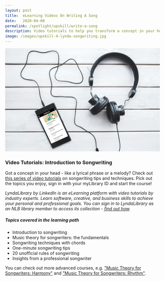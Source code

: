 ```yaml
---
layout: post
title:  eLearning Videos On Writing A Song
date:   2020-04-08
permalink: /spotlight/upskill/write-a-song
description: Video tutorials to help you transform a concept in your head into a song
image: /images/upskill-4-lynda-songwriting.jpg
---
```

<img src="/images/upskill-4-lynda-songwriting.jpg">
<h3>Video Tutorials: Introduction to Songwriting</h3>
<p>Got a concept in your head - like a lyrical phrase or a melody? Check out <a href="https://www.lynda.com/learning-paths/Audio-Music/write-a-song" target="_blank">this series of video tutorials</a> on songwriting tips and techniques. Pick out the topics you enjoy, sign in with your myLibrary ID and start the course!</p> 
<p><i>LyndaLibrary by LinkedIn is an eLearning platform with video tutorials by industry experts. Learn software, creative, and business skills to achieve your personal and professional goals. You can sign in to LyndaLibrary as an NLB library member to access its collection - <a href="/get-started-with/lynda/">find out how</a>.</i></p>
<h5>Topics covered in the learning path</h5>
<ul>
<li>Introduction to songwriting</li>
<li>Music theory for songwriters: the fundamentals</li>
<li>Songwriting techniques with chords</li>
<li>One-minute songwriting tips</li>
<li>20 unofficial rules of songwriting </li>
<li>Insights from a professional songwriter </li>
</ul>

<p>You can check out more advanced courses, e.g. <a href="https://www.lynda.com/Music-Theory-tutorials/Music-Theory-Songwriters-Harmony/360622-2.html" target="_blank">"Music Theory for Songwriters: Harmony"</a> and <a href="https://www.lynda.com/Audio-Music-tutorials/Music-Theory-Songwriters-Rhythm/544274-2.html" target="_blank">"Music Theory for Songwriters: Rhythm"</a>.
